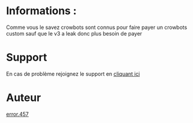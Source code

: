 # Informations :

Comme vous le savez crowbots sont connus pour faire payer un crowbots custom sauf que le v3 a leak donc plus besoin de payer

# Support
En cas de problème rejoignez le support en [cliquant ici](https://discord.com/invite/leak2bot)

# Auteur
[error.457](https://github.com/error.457)
